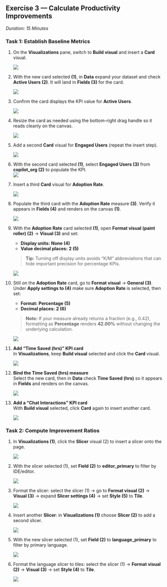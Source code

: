 ## Exercise 3 — Calculate Productivity Improvements
*Duration: 15 Minutes*

### Task 1: Establish Baseline Metrics

1. On the **Visualizations** pane, switch to **Build visual** and insert a **Card** visual. 

   ![](../media/git_co_man-e1-g40.png)

1. With the new card selected **(1)**, in **Data** expand your dataset and check **Active Users (2)**. It will land in **Fields (3)** for the card.  

   ![](../media/git_co_man-e1-g41.png)

1. Confirm the card displays the KPI value for **Active Users**.  

   ![](../media/git_co_man-e1-g42.png)

1. Resize the card as needed using the bottom-right drag handle so it reads cleanly on the canvas.  

   ![](../media/git_co_man-e1-g43.png)

1. Add a second **Card** visual for **Engaged Users** (repeat the insert step).

   ![](../media/git_co_man-e1-g44.png)

1. With the second card selected **(1)**, select **Engaged Users (3)** from **copilot_org (2)** to populate the KPI.  
   ![](../media/git_co_man-e1-g45.png)

1. Insert a third **Card** visual for **Adoption Rate**. 

   ![](../media/git_co_man-e1-g46.png)

1. Populate the third card with the **Adoption Rate** measure **(3)**. Verify it appears in **Fields (4)** and renders on the canvas **(1)**.  

   ![](../media/git_co_man-e1-g47.png)

1. With the **Adoption Rate** card selected **(1)**, open **Format visual (paint roller) (2)** → **Visual (3)** and set:  
   - **Display units:** **None (4)**  
   - **Value decimal places:** **2 (5)**  
   > **Tip:** Turning off display units avoids “K/M” abbreviations that can hide important precision for percentage KPIs.  
   
   ![](../media/git_co_man-e1-g48.png)

1. Still on the **Adoption Rate** card, go to **Format visual** → **General (3)**. Under **Apply settings to (4)** make sure **Adoption Rate** is selected, then set:  
    - **Format:** **Percentage (5)**  
    - **Decimal places:** **2 (6)**  
    > **Note:** If your measure already returns a fraction (e.g., 0.42), formatting as **Percentage** renders **42.00%** without changing the underlying calculation.
    
    ![](../media/git_co_man-e1-g49.png)

1. **Add “Time Saved (hrs)” KPI card**  
    In **Visualizations**, keep **Build visual** selected and click the **Card** visual.  
    
    ![](../media/git_co_man-e1-g50.png)

1. **Bind the Time Saved (hrs) measure**  
    Select the new card, then in **Data** check **Time Saved (hrs)** so it appears in **Fields** and renders on the canvas.  
    
    ![](../media/git_co_man-e1-g51.png)

1. **Add a “Chat Interactions” KPI card**  
    With **Build visual** selected, click **Card** again to insert another card.  
    
    ![](../media/git_co_man-e1-g52.png)

### Task 2: Compute Improvement Ratios

1. In **Visualizations (1)**, click the **Slicer** visual (2) to insert a slicer onto the page.

   ![](../media/git_co_man-e1-g60.png)

1. With the slicer selected (1), set **Field (2)** to **editor_primary** to filter by IDE/editor.

   ![](../media/git_co_man-e1-g61.png)

1. Format the slicer: select the slicer (1) → go to **Format visual (2)** → **Visual (3)** → expand **Slicer settings (4)** → set **Style (5)** to **Tile**.

   ![](../media/git_co_man-e1-g62.png)

1. Insert another **Slicer**: in **Visualizations (1)** choose **Slicer (2)** to add a second slicer.

   ![](../media/git_co_man-e1-g63.png)

1. With the new slicer selected (1), set **Field (2)** to **language_primary** to filter by primary language.

   ![](../media/git_co_man-e1-g64.png)

1. Format the language slicer to tiles: select the slicer (1) → **Format visual (2)** → **Visual (3)** → set **Style (4)** to **Tile**.

   ![](../media/git_co_man-e1-g65.png)